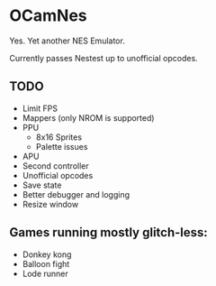 # OCamNes

Yes. Yet another NES Emulator.

Currently passes Nestest up to unofficial opcodes.

## TODO

* Limit FPS
* Mappers (only NROM is supported)
* PPU
  * 8x16 Sprites
  * Palette issues
* APU
* Second controller
* Unofficial opcodes
* Save state
* Better debugger and logging
* Resize window

## Games running mostly glitch-less:

* Donkey kong
* Balloon fight
* Lode runner
